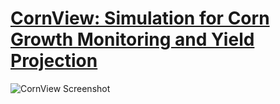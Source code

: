 # [CornView: Simulation for Corn Growth Monitoring and Yield Projection](https://logannitzsche.com/CornView-An-Integrated-Web-Based-Simulation-for-Corn-Growth-Monitoring-and-Yield-Projection)

![CornView Screenshot](images/urca.jpg)
